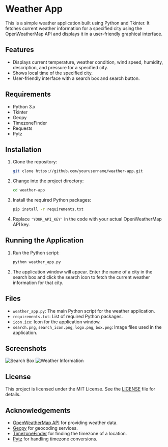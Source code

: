 # Weather App

This is a simple weather application built using Python and Tkinter. It fetches current weather information for a specified city using the OpenWeatherMap API and displays it in a user-friendly graphical interface.

## Features

- Displays current temperature, weather condition, wind speed, humidity, description, and pressure for a specified city.
- Shows local time of the specified city.
- User-friendly interface with a search box and search button.

## Requirements

- Python 3.x
- Tkinter
- Geopy
- TimezoneFinder
- Requests
- Pytz

## Installation

1. Clone the repository:
    ```bash
    git clone https://github.com/yourusername/weather-app.git
    ```

2. Change into the project directory:
    ```bash
    cd weather-app
    ```

3. Install the required Python packages:
    ```bash
    pip install -r requirements.txt
    ```

4. Replace `'YOUR_API_KEY'` in the code with your actual OpenWeatherMap API key.

## Running the Application

1. Run the Python script:
    ```bash
    python weather_app.py
    ```

2. The application window will appear. Enter the name of a city in the search box and click the search icon to fetch the current weather information for that city.

## Files

- `weather_app.py`: The main Python script for the weather application.
- `requirements.txt`: List of required Python packages.
- `icon.ico`: Icon for the application window.
- `search.png`, `search_icon.png`, `logo.png`, `box.png`: Image files used in the application.

## Screenshots

![Search Box](screenshots/search_box.png)
![Weather Information](screenshots/weather_info.png)

## License

This project is licensed under the MIT License. See the [LICENSE](LICENSE) file for details.

## Acknowledgements

- [OpenWeatherMap API](https://openweathermap.org/api) for providing weather data.
- [Geopy](https://github.com/geopy/geopy) for geocoding services.
- [TimezoneFinder](https://github.com/jannikmi/timezonefinder) for finding the timezone of a location.
- [Pytz](https://github.com/stub42/pytz) for handling timezone conversions.
